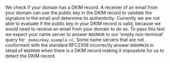 We check if your domain has a DKIM record. A receiver of an email from your domain can use the public key in the DKIM record to validate the signature in the email and determine its authenticity. Currently we are not able to evaluate if the public key in your DKIM record is valid, because we would need to receive an email from your domain to do so. To pass this test we expect your name server to answer `NOERROR` to our 'empty non-terminal' query for `_domainkey.example.nl`. Some name servers that are not conformant with the standard RFC2308 incorrectly answer `NXDOMAIN` in stead of `NOERROR` when there is a DKIM record making it impossbile for us to detect the DKIM record.
